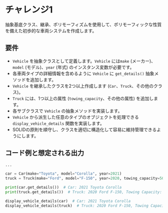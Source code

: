 # チャレンジ1
抽象基底クラス、継承、ポリモーフィズムを使用して、ポリモーフィックな性質を備えた初歩的な車両システムを作成します。

## 要件
- `Vehicle` を抽象クラスとして定義します。`Vehicle` には`make` (メーカー)、`model` (モデル)、`year` (年式) のインスタンス変数が必要です。
- 各車両タイプの詳細情報を含めるように `Vehicle` に `get_details()` 抽象メソッドを追加します。
- `Vehicle` を継承したクラスを2つ以上作成します (`Car`、`Truck`、その他のクラス)。
- `Truck` には、1つ以上の属性 (`towing_capacity`、その他の属性) を追加します。
- 各サブクラスで `Vehicle` の抽象メソッドを実装します。
- `Vehicle` から派生した任意のタイプのオブジェクトを処理できる `display_vehicle_details` 関数を実装します。
- SOLIDの原則を順守し、クラスを適切に構造化して容易に維持管理できるようにします。

## コード例と想定される出力
```python
...

car = Car(make="Toyota", model="Corolla", year=2021)
truck = Truck(make="Ford", model="F-150", year=2020, towing_capacity=5000)

print(car.get_details())  # Car: 2021 Toyota Corolla
print(truck.get_details())  # Truck: 2020 Ford F-150, Towing Capacity: 5000

display_vehicle_details(car)  # Car: 2021 Toyota Corolla
display_vehicle_details(truck)  # Truck: 2020 Ford F-150, Towing Capacity: 5000
```
